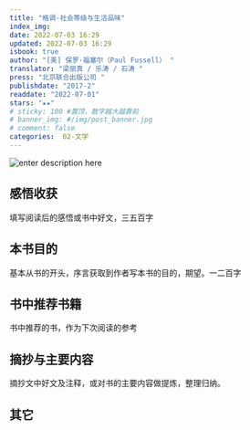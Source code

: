 ```yaml
---
title: "格调-社会等级与生活品味"
index_img: 
date: 2022-07-03 16:29
updated: 2022-07-03 16:29
isbook: true
author: "[美] 保罗·福塞尔（Paul Fussell） "
translator: "梁丽真 / 乐涛 / 石涛 "
press: "北京联合出版公司 "
publishdate: "2017-2"
readdate: "2022-07-01"
stars: "★★" 
# sticky: 100 #置顶，数字越大越靠前
# banner_img: #/img/post_banner.jpg
# comment: false
categories:  02-文学
---
```

![enter description here](https://lonly-hexo-img.oss-cn-shanghai.aliyuncs.com/hexo_images/_/1656836971169.png)
## 感悟收获
填写阅读后的感悟或书中好文，三五百字
<!--more-->

## 本书目的
基本从书的开头，序言获取到作者写本书的目的，期望。一二百字
## 书中推荐书籍
书中推荐的书，作为下次阅读的参考
## 摘抄与主要内容
摘抄文中好文及注释，或对书的主要内容做提炼，整理归纳。
## 其它


